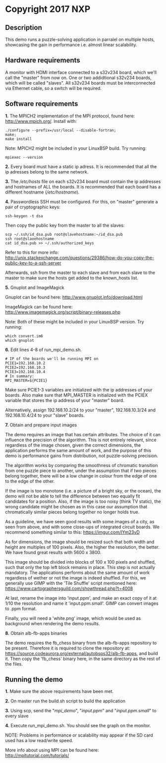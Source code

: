 # Copyright 2017 NXP

## Description
This demo runs a puzzle-solving application in parralel on multiple hosts, showcasing the gain
in performance i.e. almost linear scalability.

## Hardware requirements
A monitor with HDMI interface connected to a s32v234 board, which we'll call the "master" from now on.
One or two addidtional s32v234 boards, which will be called "slaves". All s32v234 boards must be interconnected 
via Ethernet cable, so a switch will be required.

## Software requirements
**1.** The MPICH2 implementation of the MPI protocol, found here: http://www.mpich.org/. Install with: 
    
    ./configure --prefix=/usr/local --disable-fortran; 
    make; 
    make install

Note: MPICH2 might be included in your LinuxBSP build. Try running: 

    mpiexec --version

**2.** Every board must have a static ip adress. It is recommended that all the ip adresses belong to the
same network.

**3.** The */etc/hosts* file on each s32v234 board must contain the ip addresses and hostnames of ALL the boards.
It is recommended that each board has a different hostname (*/etc/hostname*).

**4.** Passwordless SSH must be configured. For this, on "master" generate a pair of cryptographic keys:

    ssh-keygen -t dsa 

Then copy the public key from the master to all the slaves:

    scp ~/.ssh/id_dsa.pub root@slavehostname:~/id_dsa.pub
    ssh root@slavehostname
    cat id_dsa.pub >> ~/.ssh/authorized_keys

Refer to this for more info: http://unix.stackexchange.com/questions/29386/how-do-you-copy-the-public-key-to-a-ssh-server

Afterwards, ssh from the master to each slave and from each slave to the master to make sure the hosts
get added to the known_hosts list.

**5.** Gnuplot and ImageMagick

Gnuplot can be found here: http://www.gnuplot.info/download.html

ImageMagick can be found here: http://www.imagemagick.org/script/binary-releases.php

Note: Both of these might be included in your LinuxBSP version. Try running: 

    which convert.im6
    which gnuplot

**6.** Edit lines 4-8 of run_mpi_demo.sh. 

    # IP of the boards we'll be running MPI on
    PCIE1=192.168.10.2
    PCIE2=192.168.10.3
    PCIE3=192.168.10.4
    # In summary:
    MPI_MASTER=${PCIE1}

Make sure PCIE1-3 variables are initialized with the ip addresses
of your boards. Also make sure that MPI_MASTER is initialized with the PCIEX variable that stores the ip
address of your "master" board.

Alternatively, assign 192.168.10.2/24 to your "master", 192.168.10.3/24 and 192.168.10.4/24 to
your "slave" boards.

**7.** Obtain and prepare input images

The demo requires an image that has certain attributes. The choice of it can
influence the precision of the algorithm. This is not entirely relevant, since
regardless of the image chosen, given the correct dimensions, the application
performs the same amount of work, and the purpose of this demo is performance
gains from distribution, not puzzle-solving precision.

The algorithm works by comparing the smoothness of chromatic transition from
one puzzle piece to another, under the assumption that if two pieces belong
together, there will be a low change in colour from the edge of one to the
edge of the other.

If the image is too monotone (i.e. a picture of a bright sky, or the ocean),
the demo will not be able to tell the difference between two equally fit
candidates for a position. Also, if the image is too noisy (think TV static),
the wrong candidate might be chosen as in this case our assumption that
chromatically similar pieces belong together no longer holds true.

As a guideline, we have seen good results with some images of a city, as seen
from above, and with some close-ups of integrated circuit boards. We recommend
something similar to this: https://imgur.com/IYm23vD

As for dimensions, the image should be resized such that both width and height
are multiples of 100 pixels. Also, the higher the resolution, the better. We
have found great results with 5600 x 3800.

This image should be divided into blocks of 100 x 100 pixels and shuffled, such
that only the top left block remains in place. This step is not actually
mandatory. The applications performs about the same amount of work regardless
of wether or not the image is indeed shuffled. For this, we generally use
GIMP with the 'Tile Shuffle' script mentioned here:
https://www.cartographersguild.com/showthread.php?t=4008

At last, rename the image into 'input.ppm', and make an exact copy of it at
1/10 the resolution and name it 'input.ppm.small'. GIMP can convert images
to .ppm format.

Finally, you will need a 'white.png' image, which would be used as background
when rendering the demo results.

**8.** Obtain alb-fb-apps binaries

The demo requires the fb_chess binary from the alb-fb-apps repository to
be present. Therefore it is required to clone the repository at:
https://source.codeaurora.org/external/autobsps32/alb-fb-apps, and build it.
Then copy the 'fb_chess' binary here, in the same directory as the rest of the
files.

## Running the demo

**1.** Make sure the above requirements have been met.

**2.** On master run the build.sh script to build the application

**3.** Using scp, send the "*mpi_demo*", "*input.ppm*" and "*input.ppm.small*" to every slave

**4.** Execute run_mpi_demo.sh. You should see the graph on the monitor.

NOTE: Problems in performance or scalability may appear if the SD card used has a low read/write speed.

More info about using MPI can be found here: http://mpitutorial.com/tutorials/

